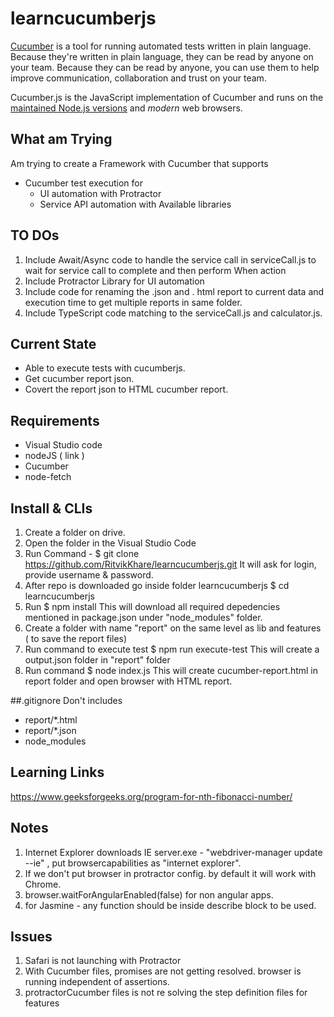 # learncucumberjs

[Cucumber](https://cucumber.io) is a tool for running automated tests written in plain language. Because they're
written in plain language, they can be read by anyone on your team. Because they can be
read by anyone, you can use them to help improve communication, collaboration and trust on
your team.

Cucumber.js is the JavaScript implementation of Cucumber and runs on the [maintained Node.js versions](https://github.com/nodejs/Release) and *modern* web browsers.

## What am Trying
Am trying to create a Framework with Cucumber that supports
 - Cucumber test execution for 
     + UI automation with Protractor
     + Service API automation with Available libraries

## TO DOs
1. Include Await/Async code to handle the service call in serviceCall.js to wait for service call to complete and then perform When action
2. Include Protractor Library for UI automation
3. Include code for renaming the .json and . html report to current data and execution time to get multiple reports in same folder.
4. Include TypeScript code matching to the serviceCall.js and calculator.js.

## Current State
- Able to execute tests with cucumberjs.
- Get cucumber report json.
- Covert the report json to HTML cucumber report.

## Requirements
- Visual Studio code 
- nodeJS ( link )
- Cucumber
- node-fetch

## Install & CLIs
1. Create a folder on drive. 
2. Open the folder in the Visual Studio Code
3. Run Command - 
    $ git clone https://github.com/RitvikKhare/learncucumberjs.git
    It will ask for login, provide username & password.
4. After repo is downloaded go inside folder learncucumberjs
    $ cd learncucumberjs
5. Run 
    $ npm install
    This will download all required depedencies mentioned in package.json under "node_modules" folder. 
6. Create a folder with name "report" on the same level as lib and features ( to save the report files)
7. Run command to execute test
    $ npm run execute-test
    This will create a output.json folder in "report" folder
8. Run command
    $ node index.js
    This will create cucumber-report.html in report folder and open browser with HTML report.

##.gitignore
Don't includes 
- report/*.html 
- report/*.json
- node_modules

## Learning Links 
https://www.geeksforgeeks.org/program-for-nth-fibonacci-number/

## Notes
1. Internet Explorer downloads IE server.exe - "webdriver-manager update --ie" , put browsercapabilities as "internet explorer".
2. If we don't put browser in protractor config. by default it will work with Chrome.
3. browser.waitForAngularEnabled(false) for non angular apps.
4. for Jasmine - any function should be inside describe block to be used.

## Issues 
1. Safari is not launching with Protractor
2. With Cucumber files, promises are not getting resolved. browser is running independent of assertions.
3. protractorCucumber files is not re solving the step definition files for features
